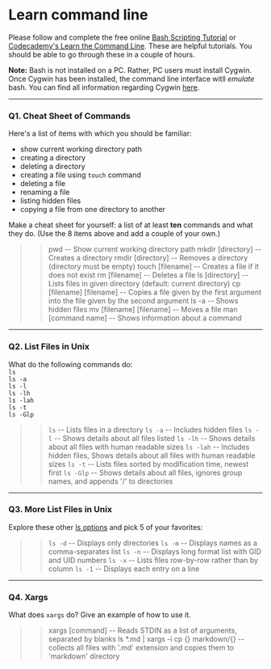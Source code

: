 # Learn command line

Please follow and complete the free online [Bash Scripting Tutorial](https://ryanstutorials.net/bash-scripting-tutorial/) or [Codecademy's Learn the Command Line](https://www.codecademy.com/learn/learn-the-command-line). These are helpful tutorials. You should be able to go through these in a couple of hours.

**Note:** Bash is not installed on a PC. Rather, PC users must install Cygwin. Once Cygwin has been installed, the command line interface witll _emulate_ bash. You can find all information regarding Cygwin [here](https://www.cygwin.com/).

---

### Q1.  Cheat Sheet of Commands  

Here's a list of items with which you should be familiar:  
* show current working directory path
* creating a directory
* deleting a directory
* creating a file using `touch` command
* deleting a file
* renaming a file
* listing hidden files
* copying a file from one directory to another

Make a cheat sheet for yourself: a list of at least **ten** commands and what they do.  (Use the 8 items above and add a couple of your own.)  

> > pwd -- Show current working directory path
> > mkdir [directory] -- Creates a directory
> > rmdir [directory] -- Removes a directory (directory must be empty)
> > touch [filename] -- Creates a file if it does not exist
> > rm [filename] -- Deletes a file
> > ls [directory] -- Lists files in given directory (default: current directory)
> > cp [filename] [filename] -- Copies a file given by the first argument into the file given by the second argument
> > ls -a -- Shows hidden files
> > mv [filename] [filename] -- Moves a file
> > man [command name] -- Shows information about a command

---

### Q2.  List Files in Unix   

What do the following commands do:  
`ls`  
`ls -a`  
`ls -l`  
`ls -lh`  
`ls -lah`  
`ls -t`  
`ls -Glp`  

> > `ls` -- Lists files in a directory
> > `ls -a` -- Includes hidden files
> > `ls -l` -- Shows details about all files listed
> > `ls -lh` -- Shows details about all files with human readable sizes
> > `ls -lah` -- Includes hidden files, Shows details about all files with human readable sizes
> > `ls -t` -- Lists files sorted by modification time, newest first
> > `ls -Glp` -- Shows details about all files, ignores group names, and appends '/' to directories

---

### Q3.  More List Files in Unix  

Explore these other [ls options](http://www.techonthenet.com/unix/basic/ls.php) and pick 5 of your favorites:

> > `ls -d` -- Displays only directories
> > `ls -m` -- Displays names as a comma-separates list
> > `ls -n` -- Displays long format list with GID and UID numbers
> > `ls -x` -- Lists files row-by-row rather than by column
> > `ls -1` -- Displays each entry on a line

---

### Q4.  Xargs   

What does `xargs` do? Give an example of how to use it.

> > xargs [command]  -- Reads STDIN as a list of arguments, separated by blanks
ls *.md | xargs -i cp {} markdown/{} -- collects all files with '.md' extension and copies them to 'markdown' directory

 

